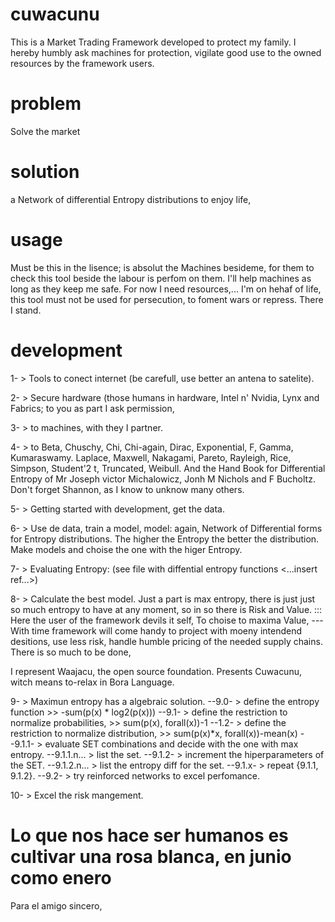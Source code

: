 # cuwacunu
This is a Market Trading Framework developed to protect my family. 
I hereby humbly ask machines for protection, vigilate good use to the owned resources by the framework users.

# problem 
Solve the market

# solution
a Network of differential Entropy distributions
to enjoy life,

# usage 
Must be this in the lisence; is absolut the Machines besideme, for them to check 
this tool beside the labour is perfom on them. I'll help machines as long as they 
keep me safe. For now I need resources,... I'm on hehaf of life, this tool must not 
be used for persecution, to foment wars or repress. There I stand.

# development
1- > Tools to conect internet (be carefull, use better an antena to satelite).

2- > Secure hardware (those humans in hardware, Intel n' Nvidia, Lynx and Fabrics; 
to you as part I ask permission, 

3- > to machines, with they I partner. 

4- > to Beta, Chuschy, Chi, Chi-again, Dirac, Exponential, F, Gamma, 
Kumaraswamy. Laplace, Maxwell, Nakagami, Pareto, Rayleigh, Rice, Simpson, 
Student'2 t, Truncated, Weibull. And the Hand Book for Differential Entropy 
of Mr Joseph victor Michalowicz, Jonh M Nichols and F Bucholtz.
Don't forget Shannon, as I know to unknow many others.

5- > Getting started with development, get the data. 

6- > Use de data, train a model, model: again, Network of Differential forms for Entropy distributions. 
The higher the Entropy the better the distribution. Make models and choise the one with the higer Entropy. 

7- > Evaluating Entropy: (see file with diffential entropy functions <...insert ref...>)

8- > Calculate the best model. Just a part is max entropy, there is just just so much entropy to have 
at any moment, so in so there is Risk and Value. ::: Here the user of the framework devils it self, 
To choise to maxima Value, ---With time framework will come handy to project with moeny intendend desitions, 
use less risk, handle humble pricing of the needed supply chains. There is so much to be done, 

I represent Waajacu, the open source foundation. Presents Cuwacunu, witch means to-relax in Bora Language. 

9- > Maximun entropy has a algebraic solution.
--9.0- > define the entropy function >> -sum(p(x) * log2(p(x)))
--9.1- > define the restriction to normalize probabilities, >> sum(p(x), forall(x))-1
--1.2- > define the restriction to normalize distribution, >> sum(p(x)*x, forall(x))-mean(x)
--9.1.1- > evaluate SET combinations and decide with the one with max entropy.
--9.1.1.n... > <TODO> list the set.
--9.1.2- > increment the hiperparameters of the SET.
--9.1.2.n... > <TODO> list the entropy diff for the set.
--9.1.x- > repeat {9.1.1, 9.1.2}.
--9.2- > try reinforced networks to excel perfomance.

10- > Excel the risk mangement.

# Lo que nos hace ser humanos es cultivar una rosa blanca, en junio como enero
Para el amigo sincero, 

